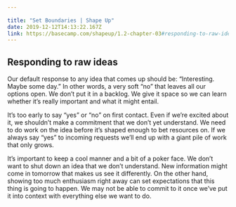```yaml
---
 
title: "Set Boundaries | Shape Up" 
date: 2019-12-12T14:13:22.167Z 
link: https://basecamp.com/shapeup/1.2-chapter-03#responding-to-raw-ideas 
---
```


## Responding to raw ideas

Our default response to any idea that comes up should be: “Interesting. Maybe some day.” In other words, a very soft “no” that leaves all our options open. We don’t put it in a backlog. We give it space so we can learn whether it’s really important and what it might entail.

It’s too early to say “yes” or “no” on first contact. Even if we’re excited about it, we shouldn’t make a commitment that we don’t yet understand. We need to do work on the idea before it’s shaped enough to bet resources on. If we always say “yes” to incoming requests we’ll end up with a giant pile of work that only grows.

It’s important to keep a cool manner and a bit of a poker face. We don’t want to shut down an idea that we don’t understand. New information might come in tomorrow that makes us see it differently. On the other hand, showing too much enthusiasm right away can set expectations that this thing is going to happen. We may not be able to commit to it once we’ve put it into context with everything else we want to do.